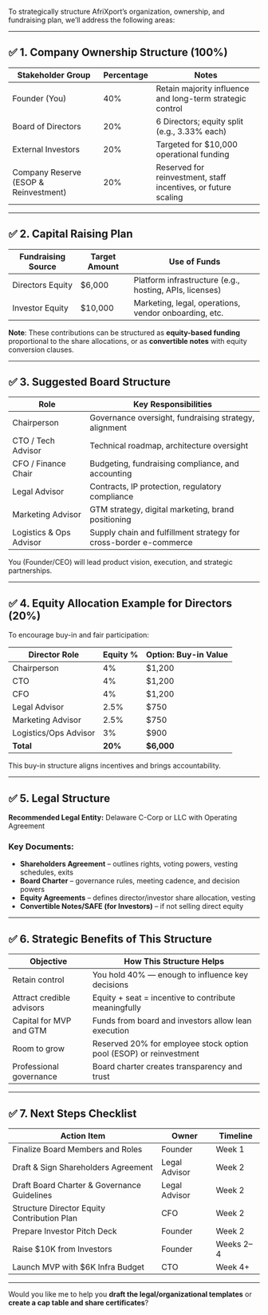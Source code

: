 To strategically structure AfriXport’s organization, ownership, and fundraising plan, we’ll address the following areas:

---

## ✅ **1. Company Ownership Structure (100%)**

| Stakeholder Group                     | Percentage | Notes                                                          |
| ------------------------------------- | ---------- | -------------------------------------------------------------- |
| Founder (You)                         | 40%        | Retain majority influence and long-term strategic control      |
| Board of Directors                    | 20%        | 6 Directors; equity split (e.g., 3.33% each)                   |
| External Investors                    | 20%        | Targeted for \$10,000 operational funding                      |
| Company Reserve (ESOP & Reinvestment) | 20%        | Reserved for reinvestment, staff incentives, or future scaling |

---

## ✅ **2. Capital Raising Plan**

| Fundraising Source | Target Amount | Use of Funds                                            |
| ------------------ | ------------- | ------------------------------------------------------- |
| Directors Equity   | \$6,000       | Platform infrastructure (e.g., hosting, APIs, licenses) |
| Investor Equity    | \$10,000      | Marketing, legal, operations, vendor onboarding, etc.   |

**Note**: These contributions can be structured as **equity-based funding** proportional to the share allocations, or as **convertible notes** with equity conversion clauses.

---

## ✅ **3. Suggested Board Structure**

| Role                    | Key Responsibilities                                              |
| ----------------------- | ----------------------------------------------------------------- |
| Chairperson             | Governance oversight, fundraising strategy, alignment             |
| CTO / Tech Advisor      | Technical roadmap, architecture oversight                         |
| CFO / Finance Chair     | Budgeting, fundraising compliance, and accounting                 |
| Legal Advisor           | Contracts, IP protection, regulatory compliance                   |
| Marketing Advisor       | GTM strategy, digital marketing, brand positioning                |
| Logistics & Ops Advisor | Supply chain and fulfillment strategy for cross-border e-commerce |

You (Founder/CEO) will lead product vision, execution, and strategic partnerships.

---

## ✅ **4. Equity Allocation Example for Directors (20%)**

To encourage buy-in and fair participation:

| Director Role         | Equity % | Option: Buy-in Value |
| --------------------- | -------- | -------------------- |
| Chairperson           | 4%       | \$1,200              |
| CTO                   | 4%       | \$1,200              |
| CFO                   | 4%       | \$1,200              |
| Legal Advisor         | 2.5%     | \$750                |
| Marketing Advisor     | 2.5%     | \$750                |
| Logistics/Ops Advisor | 3%       | \$900                |
| **Total**             | **20%**  | **\$6,000**          |

This buy-in structure aligns incentives and brings accountability.

---

## ✅ **5. Legal Structure**

**Recommended Legal Entity:** Delaware C-Corp or LLC with Operating Agreement

### Key Documents:

* **Shareholders Agreement** – outlines rights, voting powers, vesting schedules, exits
* **Board Charter** – governance rules, meeting cadence, and decision powers
* **Equity Agreements** – defines director/investor share allocation, vesting
* **Convertible Notes/SAFE (for Investors)** – if not selling direct equity

---

## ✅ **6. Strategic Benefits of This Structure**

| Objective                 | How This Structure Helps                                           |
| ------------------------- | ------------------------------------------------------------------ |
| Retain control            | You hold 40% — enough to influence key decisions                   |
| Attract credible advisors | Equity + seat = incentive to contribute meaningfully               |
| Capital for MVP and GTM   | Funds from board and investors allow lean execution                |
| Room to grow              | Reserved 20% for employee stock option pool (ESOP) or reinvestment |
| Professional governance   | Board charter creates transparency and trust                       |

---

## ✅ **7. Next Steps Checklist**

| Action Item                                 | Owner         | Timeline  |
| ------------------------------------------- | ------------- | --------- |
| Finalize Board Members and Roles            | Founder       | Week 1    |
| Draft & Sign Shareholders Agreement         | Legal Advisor | Week 2    |
| Draft Board Charter & Governance Guidelines | Legal Advisor | Week 2    |
| Structure Director Equity Contribution Plan | CFO           | Week 2    |
| Prepare Investor Pitch Deck                 | Founder       | Week 2    |
| Raise \$10K from Investors                  | Founder       | Weeks 2–4 |
| Launch MVP with \$6K Infra Budget           | CTO           | Week 4+   |

---

Would you like me to help you **draft the legal/organizational templates** or **create a cap table and share certificates**?
